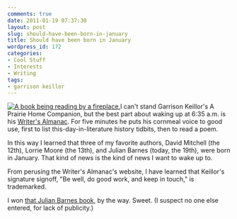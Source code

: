 ```yaml
---
comments: true
date: 2011-01-19 07:37:30
layout: post
slug: should-have-been-born-in-january
title: Should have been born in January
wordpress_id: 172
categories:
- Cool Stuff
- Interests
- Writing
tags:
- garrison keillor
---
```


[![A book being reading by a fireplace.](http://williamjohnbert.com/wp-content/uploads/2011/01/IMG_0716.jpg)](http://williamjohnbert.com/wp-content/uploads/2011/01/IMG_0716.jpg)I can't stand Garrison Keillor's A Prairie Home Companion, but the best part about waking up at 6:35 a.m. is his [Writer's Almanac]( http://writersalmanac.publicradio.org/). For five minutes he puts his cornmeal voice to good use, first to list this-day-in-literature history tidbits, then to read a poem.

In this way I learned that three of my favorite authors, David Mitchell (the 12th), Lorrie Moore (the 13th), and Julian Barnes (today, the 19th), were born in January. That kind of news is the kind of news I want to wake up to.

From perusing the Writer's Almanac's website, I have learned that Keillor's signature signoff, "Be well, do good work, and keep in touch," is trademarked.

I won [that Julian Barnes book](http://williamjohnbert.com/2010/12/quelle-coincidence/), by the way. Sweet. (I suspect no one else entered, for lack of publicity.)
